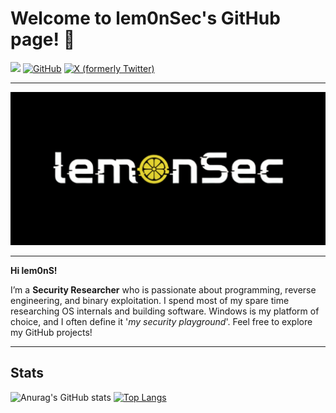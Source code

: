 # Welcome to lem0nSec's GitHub page! 👋

[![](https://img.shields.io/badge/LinkedIn-0077B5?style=for-the-badge&logo=linkedin&logoColor=white)](https://www.linkedin.com/in/Angelo-Frasca-Caccia)
[![GitHub](https://img.shields.io/badge/github-%23FFFFFF.svg?style=for-the-badge&logo=github&logoColor=black)](https://github.com/lem0nSec)
[![X (formerly Twitter)](https://img.shields.io/badge/X%20(formerly%20Twitter)-%23000000.svg?style=for-the-badge&logo=x&logoColor=white)](https://x.com/lem0nSec_)

-----------------------------------------------------------------------------------------------------------------------------------------------------------------

![](/pics/lem0nSec.png)

-----------------------------------------------------------------------------------------------------------------------------------------------------------------

__Hi lem0nS!__ 

I’m a __Security Researcher__ who is passionate about programming, reverse engineering, and binary exploitation. I spend most of my spare time researching OS internals and building software. Windows is my platform of choice, and I often define it '_my security playground_'. Feel free to explore my GitHub projects!


-----------------------------------------------------------------------------------------------------------------------------------------------------------------



## Stats
![Anurag's GitHub stats](https://github-readme-stats.vercel.app/api?username=lem0nSec&show_icons=true&theme=dark&line_height=29)
[![Top Langs](https://github-readme-stats.vercel.app/api/top-langs/?username=lem0nSec&size_weight=0&count_weight=1&layout=donut&hide=c%2b%2b,yara,batchfile,html&theme=dark&text_color=f0f3f5)](https://github.com/anuraghazra/github-readme-stats)
